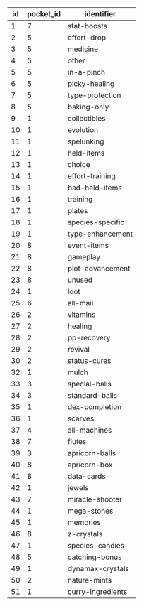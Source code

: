 | id | pocket_id |    identifier     |
|----|-----------|-------------------|
| 1  | 7         | stat-boosts       |
| 2  | 5         | effort-drop       |
| 3  | 5         | medicine          |
| 4  | 5         | other             |
| 5  | 5         | in-a-pinch        |
| 6  | 5         | picky-healing     |
| 7  | 5         | type-protection   |
| 8  | 5         | baking-only       |
| 9  | 1         | collectibles      |
| 10 | 1         | evolution         |
| 11 | 1         | spelunking        |
| 12 | 1         | held-items        |
| 13 | 1         | choice            |
| 14 | 1         | effort-training   |
| 15 | 1         | bad-held-items    |
| 16 | 1         | training          |
| 17 | 1         | plates            |
| 18 | 1         | species-specific  |
| 19 | 1         | type-enhancement  |
| 20 | 8         | event-items       |
| 21 | 8         | gameplay          |
| 22 | 8         | plot-advancement  |
| 23 | 8         | unused            |
| 24 | 1         | loot              |
| 25 | 6         | all-mail          |
| 26 | 2         | vitamins          |
| 27 | 2         | healing           |
| 28 | 2         | pp-recovery       |
| 29 | 2         | revival           |
| 30 | 2         | status-cures      |
| 32 | 1         | mulch             |
| 33 | 3         | special-balls     |
| 34 | 3         | standard-balls    |
| 35 | 1         | dex-completion    |
| 36 | 1         | scarves           |
| 37 | 4         | all-machines      |
| 38 | 7         | flutes            |
| 39 | 3         | apricorn-balls    |
| 40 | 8         | apricorn-box      |
| 41 | 8         | data-cards        |
| 42 | 1         | jewels            |
| 43 | 7         | miracle-shooter   |
| 44 | 1         | mega-stones       |
| 45 | 1         | memories          |
| 46 | 8         | z-crystals        |
| 47 | 1         | species-candies   |
| 48 | 5         | catching-bonus    |
| 49 | 1         | dynamax-crystals  |
| 50 | 2         | nature-mints      |
| 51 | 1         | curry-ingredients |

